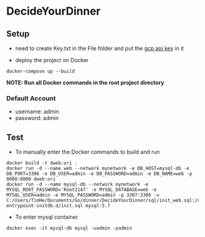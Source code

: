 # DecideYourDinner

## Setup

- need to create Key.txt in the File folder and put the [gcp api key](https://cloud.google.com/api-keys/docs/overview) in it

- deploy the project on Docker

```
docker-compose up --build
```
**NOTE: Run all Docker commands in the root project directory**

### Default Account

- username: admin
- password: admin

## Test

- To manually enter the Docker commands to build and run

```
docker build -t dweb:ori .
docker run -d --name web --network mynetwork -e DB_HOST=mysql-db -e DB_PORT=3306 -e DB_USER=admin -e DB_PASSWORD=admin -e DB_NAME=web -p 8080:8080 dweb:ori
docker run -d --name mysql-db --network mynetwork -e MYSQL_ROOT_PASSWORD='Root2147' -e MYSQL_DATABASE=web -e MYSQL_USER=admin -e MYSQL_PASSWORD=admin -p 3307:3306 -v C:/Users/TimHe/Documents/Go/dinner/DecideYourDinner/sql/init_web.sql:/docker-entrypoint-initdb.d/init.sql mysql:5.7
```

- To enter mysql container

```
docker exec -it mysql-db mysql -uadmin -padmin
```
